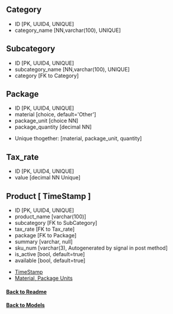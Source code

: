 
## Category 
- ID [PK, UUID4, UNIQUE]
- category_name [NN,varchar(100), UNIQUE]

## Subcategory 
- ID [PK, UUID4, UNIQUE]
- subcategory_name [NN,varchar(100), UNIQUE]
- category [FK to Category]
## Package 
- ID [PK, UUID4, UNIQUE]
- material [choice, default='Other']
- package_unit [choice NN]
- package_quantity [decimal NN]
* Unique thogether: [material, package_unit, quantity]
## Tax_rate 
- ID [PK, UUID4, UNIQUE]
- value [decimal NN Unique]

## Product [ TimeStamp ]
- ID [PK, UUID4, UNIQUE]
- product_name [varchar(100)]
- subcategory [FK to SubCategory]
- tax_rate [FK to Tax_rate]
- package [FK to Package]
- summary [varchar, null]
- sku_num [varchar(3), Autogenerated by signal in post method]
- is_active [bool, default=true]
- available [bool, default=true]


* [TimeStamp](/app/backend/apps/tools/docs/Models.md) 
* [Material, Package Units](/app/backend/apps/tools/docs/ChoiceFields.md) 



#### [Back to Readme](/app/docs/Readme.md) 
#### [Back to Models](/app/docs/backend/Models.md) 